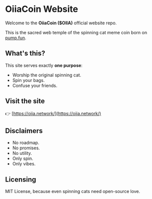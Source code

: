 # OiiaCoin Website

Welcome to the **OiiaCoin ($OIIA)** official website repo.

This is the sacred web temple of the spinning cat meme coin born on [pump.fun](https://pump.fun).

## What's this?
This site serves exactly **one purpose**:
- Worship the original spinning cat.
- Spin your bags.
- Confuse your friends.

## Visit the site
👉 [https://oiia.network/](https://oiia.network/)

## Disclaimers
- No roadmap.
- No promises.
- No utility.
- Only spin.
- Only vibes.

## Licensing
MIT License, because even spinning cats need open-source love.
